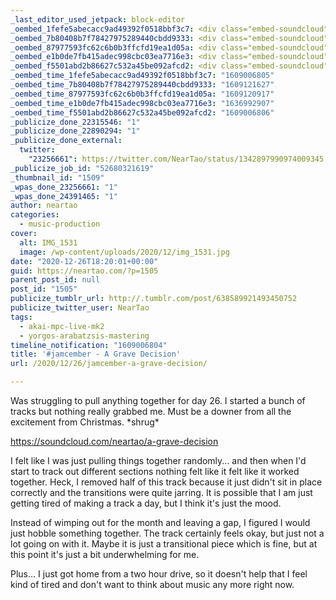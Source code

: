 ```yaml
---
_last_editor_used_jetpack: block-editor
_oembed_1fefe5abecacc9ad49392f0518bbf3c7: <div class="embed-soundcloud"><iframe title="A Grave Decision by NearTao" width="420" height="400" scrolling="no" frameborder="no" src="https://w.soundcloud.com/player/?visual=true&url=https%3A%2F%2Fapi.soundcloud.com%2Ftracks%2F954502570&show_artwork=true&maxwidth=420&maxheight=630&dnt=1"></iframe></div>
_oembed_7b80408b7f78427975289440cbdd9333: <div class="embed-soundcloud"><iframe title="A Grave Decision by NearTao" width="500" height="400" scrolling="no" frameborder="no" src="https://w.soundcloud.com/player/?visual=true&url=https%3A%2F%2Fapi.soundcloud.com%2Ftracks%2F954502570&show_artwork=true&maxwidth=500&maxheight=750&dnt=1"></iframe></div>
_oembed_87977593fc62c6b0b3ffcfd19ea1d05a: <div class="embed-soundcloud"><iframe title="Emotional Adjustment by NearTao" width="500" height="400" scrolling="no" frameborder="no" src="https://w.soundcloud.com/player/?visual=true&url=https%3A%2F%2Fapi.soundcloud.com%2Ftracks%2F955073623&show_artwork=true&maxwidth=500&maxheight=750&dnt=1"></iframe></div>
_oembed_e1b0de7fb415adec998cbc03ea7716e3: <div class="embed-soundcloud"><iframe title="A Grave Decision by NearTao" width="750" height="400" scrolling="no" frameborder="no" src="https://w.soundcloud.com/player/?visual=true&url=https%3A%2F%2Fapi.soundcloud.com%2Ftracks%2F954502570&show_artwork=true&maxheight=1000&maxwidth=750"></iframe></div>
_oembed_f5501abd2b86627c532a45be092afcd2: <div class="embed-soundcloud"><iframe title="A Grave Decision by NearTao" width="584" height="400" scrolling="no" frameborder="no" src="https://w.soundcloud.com/player/?visual=true&url=https%3A%2F%2Fapi.soundcloud.com%2Ftracks%2F954502570&show_artwork=true&maxwidth=584&maxheight=876&dnt=1"></iframe></div>
_oembed_time_1fefe5abecacc9ad49392f0518bbf3c7: "1609006805"
_oembed_time_7b80408b7f78427975289440cbdd9333: "1609121627"
_oembed_time_87977593fc62c6b0b3ffcfd19ea1d05a: "1609120917"
_oembed_time_e1b0de7fb415adec998cbc03ea7716e3: "1636992907"
_oembed_time_f5501abd2b86627c532a45be092afcd2: "1609006806"
_publicize_done_22315546: "1"
_publicize_done_22890294: "1"
_publicize_done_external:
  twitter:
    "23256661": https://twitter.com/NearTao/status/1342897990974009345
_publicize_job_id: "52680321619"
_thumbnail_id: "1509"
_wpas_done_23256661: "1"
_wpas_done_24391465: "1"
author: neartao
categories:
  - music-production
cover:
  alt: IMG_1531
  image: /wp-content/uploads/2020/12/img_1531.jpg
date: "2020-12-26T18:20:01+00:00"
guid: https://neartao.com/?p=1505
parent_post_id: null
post_id: "1505"
publicize_tumblr_url: http://.tumblr.com/post/638589921493450752
publicize_twitter_user: NearTao
tags:
  - akai-mpc-live-mk2
  - yorgos-arabatzsis-mastering
timeline_notification: "1609006804"
title: '#jamcember - A Grave Decision'
url: /2020/12/26/jamcember-a-grave-decision/

---
```

Was struggling to pull anything together for day 26. I started a bunch of tracks but nothing really grabbed me. Must be a downer from all the excitement from Christmas. \*shrug\*

https://soundcloud.com/neartao/a-grave-decision

I felt like I was just pulling things together randomly... and then when I'd start to track out different sections nothing felt like it felt like it worked together. Heck, I removed half of this track because it just didn't sit in place correctly and the transitions were quite jarring. It is possible that I am just getting tired of making a track a day, but I think it's just the mood.

Instead of wimping out for the month and leaving a gap, I figured I would just hobble something together. The track certainly feels okay, but just not a lot going on with it. Maybe it is just a transitional piece which is fine, but at this point it's just a bit underwhelming for me.

Plus... I just got home from a two hour drive, so it doesn't help that I feel kind of tired and don't want to think about music any more right now.
